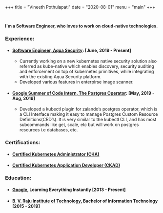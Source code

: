 +++
title = "Vineeth Pothulapati"
date = "2020-08-01"
menu = "main"
+++

&nbsp;
&nbsp;

**I'm a Software Engineer, who loves to work on cloud-native technologies.**


### Experience:

* #### [Software Engineer, Aqua Security](https://www.aquasec.com/): [June, 2019 - Present]

    * Currently working on a new kubernetes native security solution also referred as kube-native which enables discovery, security auditing and enforcement on top of kubernetes primitives, while integrating with the existing Aqua Security platform.
    * Developed various features in enterpirse image scanner.

* #### [Google Summer of Code Intern, The Postgres Operator](https://summerofcode.withgoogle.com/archive/2019/projects/6091237608652800/): [May, 2019 - Aug, 2019]


    * Developed a kubectl plugin for zalando’s postgres operator, which is a CLI Interface making it easy to manage Postgres Custom Resource Definitions(CRD’s). It is very similar to the kubectl CLI, and has most subcommands like get, scale, etc but will work on postgres resources i.e databases, etc.

### Certifications:

* #### [Certified Kubernetes Administrator (CKA)](https://www.youracclaim.com/badges/091fce0b-155a-4ac1-a146-d307da0b7675/public_url)

* #### [Certified Kubernetes Application Developer (CKAD)](https://www.youracclaim.com/badges/921d00a4-e2c1-4802-b60b-f3adaca8dc99/public_url)


### Education:

* #### [Google](https://google.com), Learning Everything Instantly [2013 - Present]

* #### [B. V. Raju Institute of Technology](http://bvrit.ac.in/), Bachelor of Information Technology [2015 - 2019]



